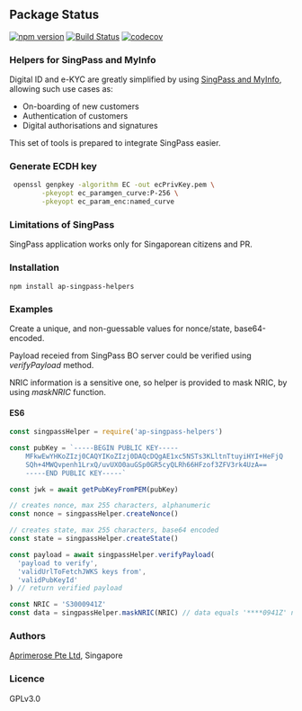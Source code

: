 ## Package Status

[![npm version](https://badge.fury.io/js/ap-singpass-helpers.svg)](https://badge.fury.io/js/ap-singpass-helpers)
[![Build Status](https://travis-ci.org/miktam/sizeof.svg?branch=master)](https://travis-ci.org/aprimerose/ap-singpass-helpers)
[![codecov](https://codecov.io/gh/aprimerose/ap-singpass-helpers/branch/master/graph/badge.svg?token=K1BXXRWN4I)](https://codecov.io/gh/aprimerose/ap-singpass-helpers)

### Helpers for SingPass and MyInfo

Digital ID and e-KYC are greatly simplified by using [SingPass and MyInfo](https://www.mas.gov.sg/development/fintech/technologies---digital-id-and-e-kyc), allowing such use cases as:

- On-boarding of new customers
- Authentication of customers
- Digital authorisations and signatures

This set of tools is prepared to integrate SingPass easier.

### Generate ECDH key

```bash
 openssl genpkey -algorithm EC -out ecPrivKey.pem \
        -pkeyopt ec_paramgen_curve:P-256 \
        -pkeyopt ec_param_enc:named_curve
```

### Limitations of SingPass

SingPass application works only for Singaporean citizens and PR.

### Installation

`npm install ap-singpass-helpers`

### Examples

Create a unique, and non-guessable values for nonce/state, base64-encoded.

Payload receied from SingPass BO server could be verified using _verifyPayload_ method.

NRIC information is a sensitive one, so helper is provided to mask NRIC, by using _maskNRIC_ function.

#### ES6

```javascript
const singpassHelper = require('ap-singpass-helpers')

const pubKey = `-----BEGIN PUBLIC KEY-----
    MFkwEwYHKoZIzj0CAQYIKoZIzj0DAQcDQgAE1xc5NSTs3KLltnTtuyiHYI+HeFjQ
    SQh+4MWQvpenh1LrxQ/uvUXO0auGSp0GR5cyQLRh66HFzof3ZFV3rk4UzA==
    -----END PUBLIC KEY-----`

const jwk = await getPubKeyFromPEM(pubKey)

// creates nonce, max 255 characters, alphanumeric
const nonce = singpassHelper.createNonce()

// creates state, max 255 characters, base64 encoded
const state = singpassHelper.createState()

const payload = await singpassHelper.verifyPayload(
  'payload to verify',
  'validUrlToFetchJWKS keys from',
  'validPubKeyId'
) // return verified payload

const NRIC = 'S3000941Z'
const data = singpassHelper.maskNRIC(NRIC) // data equals '****0941Z' now
```

### Authors

[Aprimerose Pte Ltd](https://aprimerose.com), Singapore

### Licence

GPLv3.0
